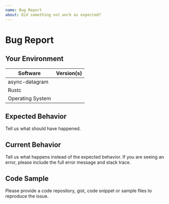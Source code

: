 ```yaml
---
name: Bug Report
about: Did something not work as expected?
---
```


# Bug Report
## Your Environment
| Software         | Version(s) |
| ---------------- | ---------- |
| async-datagram      |
| Rustc            |
| Operating System |

## Expected Behavior
Tell us what should have happened.

## Current Behavior
Tell us what happens instead of the expected behavior. If you are seeing an
error, please include the full error message and stack trace.

## Code Sample
Please provide a code repository, gist, code snippet or sample files to
reproduce the issue.
